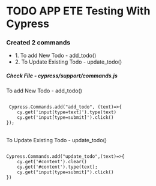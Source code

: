 # TODO APP ETE Testing With Cypress


 <h3>Created 2 commands</h3>
 <ul>
  <li>
  1. To add New Todo - add_todo()
  </li>
  <li>
    2. To Update Existing Todo - update_todo()
  </li>
 </ul>
 
 
 <h5> Check File - cypress/support/commands.js</h5>
 
 <p>To add New Todo - add_todo()</p>
<code>
 Cypress.Commands.add("add_todo", (text)=>{
    cy.get('input[type=text]').type(text)
    cy.get('input[type=submit]').click()
});
</code>
<br />

<p> To Update Existing Todo - update_todo()</p>
<code>
Cypress.Commands.add("update_todo",(text)=>{
    cy.get('#content').clear()
    cy.get('#content').type(text);
    cy.get("input[type=submit]").click()
})
</code>
